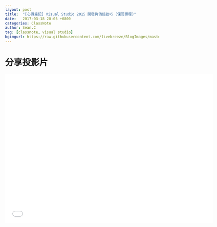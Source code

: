 ```yaml
---
layout: post
title:  "[心得筆記] Visual Studio 2015 開發與偵錯技巧 (保哥課程)"
date:   2017-03-18 20:05 +0800
categories: ClassNote
author: Sean.C
tag: [classnote, visual studio]
bgimgurl: https://raw.githubusercontent.com/livebreeze/BlogImages/master/Images2017/20170318_CodingAtThePoor.JPG
---
```


# 分享投影片

<iframe src="//slides.com/livebreeze/visual-studio-2015/embed?style=light" width="680" height="490" scrolling="no" frameborder="0" webkitallowfullscreen mozallowfullscreen allowfullscreen></iframe>
